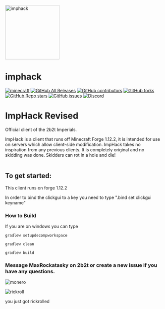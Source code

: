 <img src="https://user-images.githubusercontent.com/64598162/137604406-ef3e8459-b1c6-4094-9354-d3e8c9853c39.png" alt="imphack" width="175"/>

# imphack

[![minecraft](https://img.shields.io/badge/Minecraft-1.12.2-blue.svg)](https://files.minecraftforge.net/net/minecraftforge/forge/index_1.12.2.html)
[![GitHub All Releases](https://img.shields.io/github/downloads/Supergamer5465/ImpHack-Revised/total?color=purple)](https://github.com/Supergamer5465/ImpHack-Revised/releases)
[![GitHub contributors](https://img.shields.io/github/contributors/Supergamer5465/ImpHack-Revised?logo=github)](https://github.com/Supergamer5465/ImpHack-Revised/graphs/contributors)
[![GitHub forks](https://img.shields.io/github/forks/Supergamer5465/ImpHack-Revised?logo=github)](https://github.com/Supergamer5465/ImpHack-Revised/network/members)
[![GitHub Repo stars](https://img.shields.io/github/stars/Supergamer5465/ImpHack-Revised?logo=github)](https://github.com/Supergamer5465/ImpHack-Revised/stargazers)
[![GitHub issues](https://img.shields.io/github/issues/Supergamer5465/ImpHack-Revised?logo=Github)](https://github.com/Supergamer5465/ImpHack-Revised/issues)
[![Discord](https://img.shields.io/discord/840168131652747264?color=79C1FF&label=discord&style=flat-square)](https://discord.gg/qCyPMPmuMM)

# ImpHack Revised
Official client of the 2b2t Imperials.

ImpHack is a client that runs off Minecraft Forge 1.12.2, it is intended for use on servers which allow client-side modification. 
ImpHack takes no inspiration from any previous clients. It is completely original and no skidding was done.
Skidders can rot in a hole and die!
<br>
<br>

## To get started:
This client runs on forge 1.12.2

In order to bind the clickgui to a key you need to type ".bind set clickgui keyname"

### How to Build 
If you are on windows you can type 

`gradlew setupdecompworkspace`

`gradlew clean`

`gradlew build`

### Message MaxRockatasky on 2b2t or create a new issue if you have any questions.

![monero](https://cdn.discordapp.com/attachments/840168131652747266/899713998864388136/sigma.png)

![rickroll](https://c.tenor.com/o656qFKDzeUAAAAC/rick-astley-never-gonna-give-you-up.gif)

you just got rickrolled
